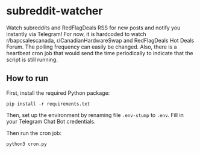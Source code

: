 # subreddit-watcher

Watch subreddits and RedFlagDeals RSS for new posts and notify you instantly via Telegram!
For now, it is hardcoded to watch r/bapcsalescanada, r/CanadianHardwareSwap and RedFlagDeals Hot Deals Forum.
The polling frequency can easily be changed.
Also, there is a heartbeat cron job that would send the time periodically to indicate that the script is still running.

## How to run

First, install the required Python package:
```python3
pip install -r requirements.txt
```

Then, set up the environment by renaming file `.env-stump` to `.env`.
Fill in your Telegram Chat Bot credentials.

Then run the cron job:
```python3
python3 cron.py
```
